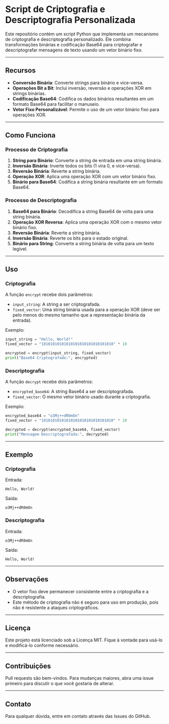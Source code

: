 # Script de Criptografia e Descriptografia Personalizada

Este repositório contém um script Python que implementa um mecanismo de criptografia e descriptografia personalizado. Ele combina transformações binárias e codificação Base64 para criptografar e descriptografar mensagens de texto usando um vetor binário fixo.

---

## Recursos

- **Conversão Binária**: Converte strings para binário e vice-versa.
- **Operações Bit a Bit**: Inclui inversão, reversão e operações XOR em strings binárias.
- **Codificação Base64**: Codifica os dados binários resultantes em um formato Base64 para facilitar o manuseio.
- **Vetor Fixo Personalizável**: Permite o uso de um vetor binário fixo para operações XOR.

---

## Como Funciona

### Processo de Criptografia
1. **String para Binário**: Converte a string de entrada em uma string binária.
2. **Inversão Binária**: Inverte todos os bits (1 vira 0, e vice-versa).
3. **Reversão Binária**: Reverte a string binária.
4. **Operação XOR**: Aplica uma operação XOR com um vetor binário fixo.
5. **Binário para Base64**: Codifica a string binária resultante em um formato Base64.

### Processo de Descriptografia
1. **Base64 para Binário**: Decodifica a string Base64 de volta para uma string binária.
2. **Operação XOR Reversa**: Aplica uma operação XOR com o mesmo vetor binário fixo.
3. **Reversão Binária**: Reverte a string binária.
4. **Inversão Binária**: Reverte os bits para o estado original.
5. **Binário para String**: Converte a string binária de volta para um texto legível.

---

## Uso

### Criptografia
A função `encrypt` recebe dois parâmetros:
- `input_string`: A string a ser criptografada.
- `fixed_vector`: Uma string binária usada para a operação XOR (deve ser pelo menos do mesmo tamanho que a representação binária da entrada).

Exemplo:
```python
input_string = "Hello, World!"
fixed_vector = "10101010101010101010101010101010" * 10

encrypted = encrypt(input_string, fixed_vector)
print("Base64 Criptografado:", encrypted)
```

### Descriptografia
A função `decrypt` recebe dois parâmetros:
- `encrypted_base64`: A string Base64 a ser descriptografada.
- `fixed_vector`: O mesmo vetor binário usado durante a criptografia.

Exemplo:
```python
encrypted_base64 = "o3Mj++dR0mOn"
fixed_vector = "10101010101010101010101010101010" * 10

decrypted = decrypt(encrypted_base64, fixed_vector)
print("Mensagem Descriptografada:", decrypted)
```

---

## Exemplo

### Criptografia
Entrada:
```
Hello, World!
```
Saída:
```
o3Mj++dR0mOn
```

### Descriptografia
Entrada:
```
o3Mj++dR0mOn
```
Saída:
```
Hello, World!
```

---

## Observações
- O vetor fixo deve permanecer consistente entre a criptografia e a descriptografia.
- Este método de criptografia não é seguro para uso em produção, pois não é resistente a ataques criptográficos.

---

## Licença
Este projeto está licenciado sob a Licença MIT. Fique à vontade para usá-lo e modificá-lo conforme necessário.

---

## Contribuições
Pull requests são bem-vindos. Para mudanças maiores, abra uma issue primeiro para discutir o que você gostaria de alterar.

---

## Contato
Para qualquer dúvida, entre em contato através das Issues do GitHub.

